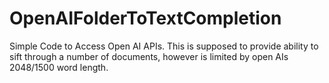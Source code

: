 # OpenAIFolderToTextCompletion
Simple Code to Access Open AI APIs. This is supposed to provide ability to sift through a number of documents, however is limited by open AIs 2048/1500 word length. 

